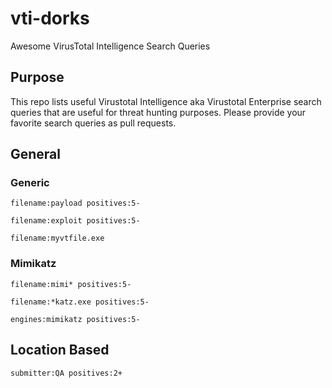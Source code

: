 # vti-dorks
Awesome VirusTotal Intelligence Search Queries

## Purpose

This repo lists useful Virustotal Intelligence aka Virustotal Enterprise search queries that are useful for threat hunting purposes. Please provide your favorite search queries as pull requests. 

## General 

### Generic

```
filename:payload positives:5-
```

```
filename:exploit positives:5-
```

```
filename:myvtfile.exe
```

### Mimikatz

```
filename:mimi* positives:5-
```

```
filename:*katz.exe positives:5-
```

```
engines:mimikatz positives:5-
```

## Location Based

```
submitter:QA positives:2+
```
